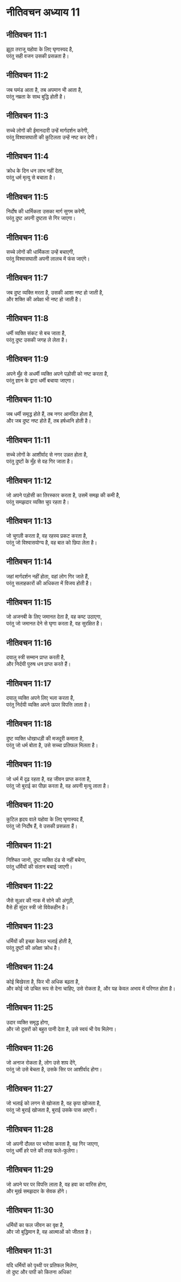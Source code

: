 # नीतिवचन अध्याय 11

## नीतिवचन 11:1

झूठा तराजू यहोवा के लिए घृणास्पद है,  
परंतु सही वजन उसकी प्रसन्नता है।

## नीतिवचन 11:2

जब घमंड आता है, तब अपमान भी आता है,  
परंतु नम्रता के साथ बुद्धि होती है।

## नीतिवचन 11:3

सच्चे लोगों की ईमानदारी उन्हें मार्गदर्शन करेगी,  
परंतु विश्वासघाती की कुटिलता उन्हें नष्ट कर देगी।

## नीतिवचन 11:4

क्रोध के दिन धन लाभ नहीं देता,  
परंतु धर्म मृत्यु से बचाता है।

## नीतिवचन 11:5

निर्दोष की धार्मिकता उसका मार्ग सुगम करेगी,  
परंतु दुष्ट अपनी दुष्टता से गिर जाएगा।

## नीतिवचन 11:6

सच्चे लोगों की धार्मिकता उन्हें बचाएगी,  
परंतु विश्वासघाती अपनी लालच में फंस जाएंगे।

## नीतिवचन 11:7

जब दुष्ट व्यक्ति मरता है, उसकी आशा नष्ट हो जाती है,  
और शक्ति की अपेक्षा भी नष्ट हो जाती है।

## नीतिवचन 11:8

धर्मी व्यक्ति संकट से बच जाता है,  
परंतु दुष्ट उसकी जगह ले लेता है।

## नीतिवचन 11:9

अपने मुँह से अधर्मी व्यक्ति अपने पड़ोसी को नष्ट करता है,  
परंतु ज्ञान के द्वारा धर्मी बचाया जाएगा।

## नीतिवचन 11:10

जब धर्मी समृद्ध होते हैं, तब नगर आनंदित होता है,  
और जब दुष्ट नष्ट होते हैं, तब हर्षध्वनि होती है।

## नीतिवचन 11:11

सच्चे लोगों के आशीर्वाद से नगर उन्नत होता है,  
परंतु दुष्टों के मुँह से वह गिर जाता है।

## नीतिवचन 11:12

जो अपने पड़ोसी का तिरस्कार करता है, उसमें समझ की कमी है,  
परंतु समझदार व्यक्ति चुप रहता है।

## नीतिवचन 11:13

जो चुगली करता है, वह रहस्य प्रकट करता है,  
परंतु जो विश्वासयोग्य है, वह बात को छिपा लेता है।

## नीतिवचन 11:14

जहां मार्गदर्शन नहीं होता, वहां लोग गिर जाते हैं,  
परंतु सलाहकारों की अधिकता में विजय होती है।

## नीतिवचन 11:15

जो अजनबी के लिए जमानत देता है, वह कष्ट उठाएगा,  
परंतु जो जमानत देने से घृणा करता है, वह सुरक्षित है।

## नीतिवचन 11:16

दयालु स्त्री सम्मान प्राप्त करती है,  
और निर्दयी पुरुष धन प्राप्त करते हैं।

## नीतिवचन 11:17

दयालु व्यक्ति अपने लिए भला करता है,  
परंतु निर्दयी व्यक्ति अपने ऊपर विपत्ति लाता है।

## नीतिवचन 11:18

दुष्ट व्यक्ति धोखाधड़ी की मजदूरी कमाता है,  
परंतु जो धर्म बोता है, उसे सच्चा प्रतिफल मिलता है।

## नीतिवचन 11:19

जो धर्म में दृढ़ रहता है, वह जीवन प्राप्त करता है,  
परंतु जो बुराई का पीछा करता है, वह अपनी मृत्यु लाता है।

## नीतिवचन 11:20

कुटिल हृदय वाले यहोवा के लिए घृणास्पद हैं,  
परंतु जो निर्दोष हैं, वे उसकी प्रसन्नता हैं।

## नीतिवचन 11:21

निश्चित जानो, दुष्ट व्यक्ति दंड से नहीं बचेगा,  
परंतु धर्मियों की संतान बचाई जाएगी।

## नीतिवचन 11:22

जैसे सूअर की नाक में सोने की अंगूठी,  
वैसे ही सुंदर स्त्री जो विवेकहीन है।

## नीतिवचन 11:23

धर्मियों की इच्छा केवल भलाई होती है,  
परंतु दुष्टों की अपेक्षा क्रोध है।

## नीतिवचन 11:24

कोई बिखेरता है, फिर भी अधिक बढ़ता है,  
और कोई जो उचित रूप से देना चाहिए, उसे रोकता है, और यह केवल अभाव में परिणत होता है।

## नीतिवचन 11:25

उदार व्यक्ति समृद्ध होगा,  
और जो दूसरों को बहुत पानी देता है, उसे स्वयं भी पेय मिलेगा।

## नीतिवचन 11:26

जो अनाज रोकता है, लोग उसे शाप देंगे,  
परंतु जो उसे बेचता है, उसके सिर पर आशीर्वाद होगा।

## नीतिवचन 11:27

जो भलाई को लगन से खोजता है, वह कृपा खोजता है,  
परंतु जो बुराई खोजता है, बुराई उसके पास आएगी।

## नीतिवचन 11:28

जो अपनी दौलत पर भरोसा करता है, वह गिर जाएगा,  
परंतु धर्मी हरे पत्ते की तरह फले-फूलेगा।

## नीतिवचन 11:29

जो अपने घर पर विपत्ति लाता है, वह हवा का वारिस होगा,  
और मूर्ख समझदार के सेवक होंगे।

## नीतिवचन 11:30

धर्मियों का फल जीवन का वृक्ष है,  
और जो बुद्धिमान है, वह आत्माओं को जीतता है।

## नीतिवचन 11:31

यदि धर्मियों को पृथ्वी पर प्रतिफल मिलेगा,  
तो दुष्ट और पापी को कितना अधिक!
